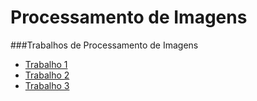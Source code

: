 # Processamento de Imagens

###Trabalhos de Processamento de Imagens

- [Trabalho 1](https://medium.com/@p.rocha/teste-43f4a59c00c2)
- [Trabalho 2](https://medium.com/@p.rocha/trabalho-2-c14ac5f0ae02)
- [Trabalho 3](https://medium.com/@p.rocha/trabalho-3-471158832482)
